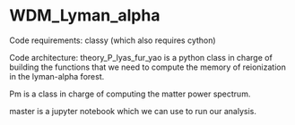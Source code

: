# WDM_Lyman_alpha

Code requirements: classy (which also requires cython)

Code architecture: 
theory_P_lyas_fur_yao is a python class in charge of building the functions that we need to compute the memory of reionization in the lyman-alpha
forest.

Pm is a class in charge of computing the matter power spectrum. 

master is a jupyter notebook which we can use to run our analysis. 
